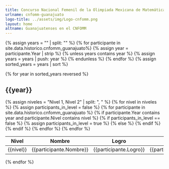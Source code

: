 ```yaml
---
title: Concurso Nacional Femenil de la Olimpiada Mexicana de Matemáticas
urlname: cnfomm-guanajuato
logo-title: ../assets/img/Logo-cnfomm.png
layout: home
altname: Guanajuatenses en el CNFOMM
---
```

<!-- Ésta es, por ahora, la mejor manera de hacer esto, porque los equipos de la Femenil son un desmadre que no puede ser formateadas como yaml's (como con las otras páginas). Si se te ocurre algo mejor, inténtalo. - Joshua -->
  {% assign years = "" | split: "" %}
  {% for participante in site.data.historico.cnfomm_guanajuato%}
    {% assign year = participante.Year | strip %}
    {% unless years contains year %}
      {% assign years = years | push: year %}
    {% endunless %}
  {% endfor %}
  {% assign sorted_years = years | sort %}

  <div class= "row">
  {% for year in sorted_years reversed %}
  <h2 class="text-center" id={{year}}>{{year}}</h2>
  <table class="table table-dark table-hover">
    <thead>
      <tr>
        <th scope="col">Nivel</th>
        <th scope="col">Nombre</th>
        <th scope="col">Logro</th>
        <th scope="col">Logro en equipo</th>
      </tr>
    </thead>
    <tbody>
      {% assign niveles = "Nivel 1, Nivel 2" | split: ", " %}
      {% for nivel in niveles %}
        {% assign participants_in_level = false %}
        {% for participante in site.data.historico.cnfomm_guanajuato %}
          {% if participante.Year contains year and participante.Nivel contains nivel %}
            {% if participants_in_level == false %}
              <tr>
                <td rowspan="3" class= "align-middle text-center">{{nivel}}</td>
                {% assign participants_in_level = true %}
            {% else %}
              <tr>
            {% endif %}
            <td>{{participante.Nombre}}</td>
            <td>{{participante.Logro}}</td>
            <td>{{participante.Logro_en_equipo}}</td>
          </tr>
          {% endif %}
        {% endfor %}
      {% endfor %}
    </tbody>
  </table>
  {% endfor %}
</div>